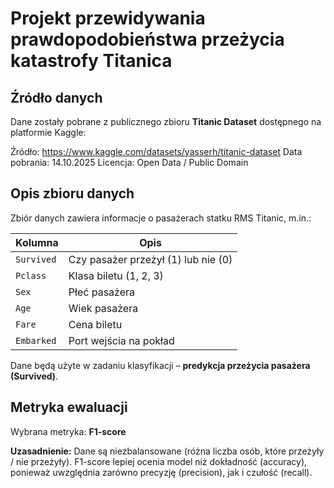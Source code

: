# Projekt przewidywania prawdopodobieństwa przeżycia katastrofy Titanica

## Źródło danych

Dane zostały pobrane z publicznego zbioru **Titanic Dataset** dostępnego na platformie Kaggle:

Źródło: https://www.kaggle.com/datasets/yasserh/titanic-dataset
Data pobrania: 14.10.2025
Licencja: Open Data / Public Domain

## Opis zbioru danych

Zbiór danych zawiera informacje o pasażerach statku RMS Titanic, m.in.:

| Kolumna       | Opis                                |
|---------------|-------------------------------------|
| `Survived`    | Czy pasażer przeżył (1) lub nie (0) |
| `Pclass`      | Klasa biletu (1, 2, 3)              |
| `Sex`         | Płeć pasażera                       |
| `Age`         | Wiek pasażera                       |
| `Fare`        | Cena biletu                         |
| `Embarked`    | Port wejścia na pokład              |

Dane będą użyte w zadaniu klasyfikacji – **predykcja przeżycia pasażera (Survived)**.

## Metryka ewaluacji

Wybrana metryka: **F1-score**

**Uzasadnienie:**
Dane są niezbalansowane (różna liczba osób, które przeżyły / nie przeżyły).
F1-score lepiej ocenia model niż dokładność (accuracy),
ponieważ uwzględnia zarówno precyzję (precision), jak i czułość (recall).
